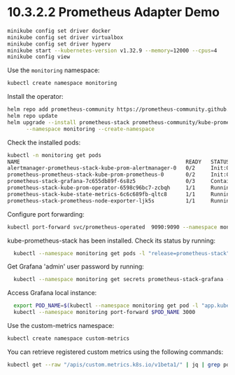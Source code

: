 # 10.3.2.2 Prometheus Adapter Demo
```bash
minikube config set driver docker
minikube config set driver virtualbox
minikube config set driver hyperv
minikube start --kubernetes-version v1.32.9 --memory=12000 --cpus=4
minikube config view
```
Use the `monitoring` namespace:
```bash
kubectl create namespace monitoring
```
Install the operator:
```bash
helm repo add prometheus-community https://prometheus-community.github.io/helm-charts
helm repo update
helm upgrade --install prometheus-stack prometheus-community/kube-prometheus-stack \
      --namespace monitoring --create-namespace       
```
Check the installed pods:
```bash
kubectl -n monitoring get pods
NAME                                                     READY   STATUS              RESTARTS   AGE
alertmanager-prometheus-stack-kube-prom-alertmanager-0   0/2     Init:0/1            0          8s
prometheus-prometheus-stack-kube-prom-prometheus-0       0/2     Init:0/1            0          8s
prometheus-stack-grafana-7c655db89f-6s8z5                0/3     ContainerCreating   0          45s
prometheus-stack-kube-prom-operator-6598c96bc7-zcbqh     1/1     Running             0          45s
prometheus-stack-kube-state-metrics-6c6c689fb-qltc8      1/1     Running             0          45s
prometheus-stack-prometheus-node-exporter-ljk5s          1/1     Running             0          45s
```
Configure port forwarding:
```bash
kubectl port-forward svc/prometheus-operated  9090:9090 --namespace monitoring
```
kube-prometheus-stack has been installed. Check its status by running:
```bash
  kubectl --namespace monitoring get pods -l "release=prometheus-stack"
```
Get Grafana 'admin' user password by running:
```bash
  kubectl --namespace monitoring get secrets prometheus-stack-grafana -o jsonpath="{.data.admin-password}" | base64 -d ; echo
```
Access Grafana local instance:
```bash
  export POD_NAME=$(kubectl --namespace monitoring get pod -l "app.kubernetes.io/name=grafana,app.kubernetes.io/instance=prometheus-stack" -oname)
  kubectl --namespace monitoring port-forward $POD_NAME 3000
```  



Use the custom-metrics namespace:
```bash
kubectl create namespace custom-metrics
```
You can retrieve registered custom metrics using the following commands:
```bash
kubectl get --raw "/apis/custom.metrics.k8s.io/v1beta1/" | jq | grep pods/
```